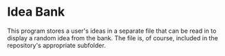 # Idea Bank

This program stores a user's ideas in a separate file that can be read in to display a random idea from the bank. The file is, of course, included in the repository's appropriate subfolder.